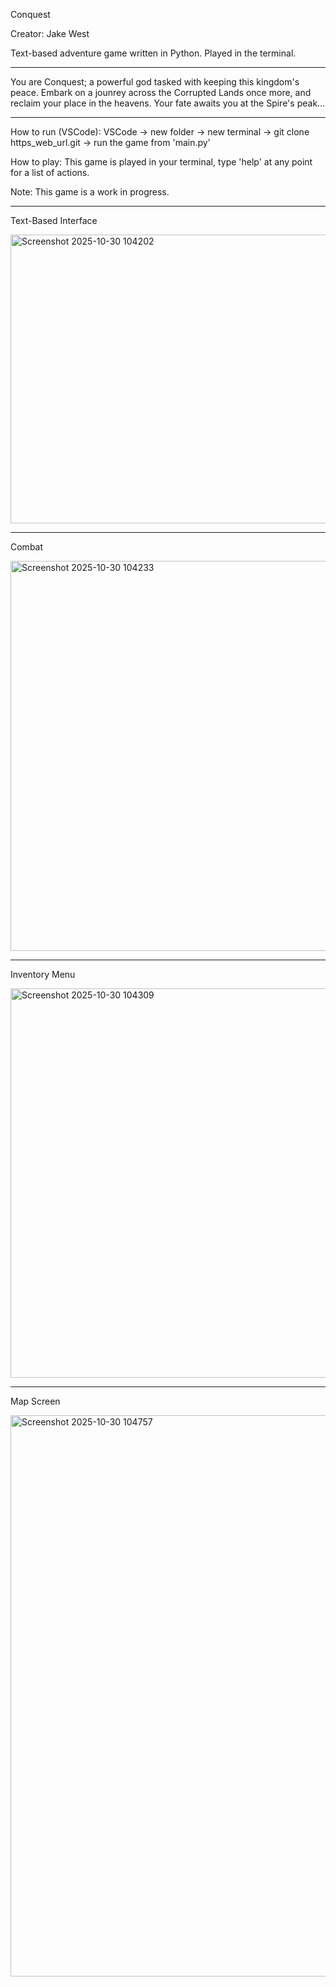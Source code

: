 Conquest

Creator: Jake West

Text-based adventure game written in Python. Played in the terminal.

************************************************************************************************
You are Conquest; a powerful god tasked with keeping this kingdom's peace. 
Embark on a jounrey across the Corrupted Lands once more, and reclaim your place in the heavens. 
Your fate awaits you at the Spire's peak...
************************************************************************************************

How to run (VSCode):
VSCode -> new folder -> new terminal -> git clone https_web_url.git -> run the game from 'main.py'

How to play:
This game is played in your terminal, type 'help' at any point for a list of actions.

Note: This game is a work in progress.

************************************************************************************************
Text-Based Interface

<img width="676" height="462" alt="Screenshot 2025-10-30 104202" src="https://github.com/user-attachments/assets/7a60ea69-ead7-4eaa-b95a-9f4a73d1da78" />

************************************************************************************************
Combat

<img width="527" height="624" alt="Screenshot 2025-10-30 104233" src="https://github.com/user-attachments/assets/0fe592e1-52df-417f-a4fd-253e29a93b19" />

************************************************************************************************
Inventory Menu

<img width="588" height="623" alt="Screenshot 2025-10-30 104309" src="https://github.com/user-attachments/assets/4b619d49-bc91-438e-940a-26aa40faffa7" />

************************************************************************************************
Map Screen

<img width="676" height="898" alt="Screenshot 2025-10-30 104757" src="https://github.com/user-attachments/assets/247a4461-a588-4245-9736-e8291eb63810" />

